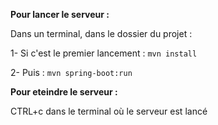 **Pour lancer le serveur :**

Dans un terminal, dans le dossier du projet :

1- Si c'est le premier lancement : `mvn install`

2- Puis : `mvn spring-boot:run`

**Pour eteindre le serveur :**

CTRL+c dans le terminal où le serveur est lancé